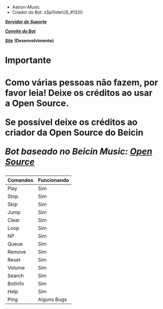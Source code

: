 <ul>
  <li>Aatron-Music</li>
  <li>Criador do Bot: zSpl1nterUS_#1320</li>
  </ul>


***[Servidor de Suporte](https://discord.gg/kQE7t9v)***

***[Convite do Bot](https://discordapp.com/api/oauth2/authorize?client_id=595038256790372424&permissions=8&scope=bot)***

***[Site]()*** **__(Desenvolvimento)__**

<h1>Importante<h1>
  Como várias pessoas não fazem, por favor leia!
  Deixe os créditos ao usar a Open Source.
  
  Se possível deixe os créditos ao criador da Open Source do Beicin</blockquote>

  <table>
    <thead>
        <th>Comandos</th>
        <th>Funcionando</th>
    </thead>
    <tbody>
        <tr>
            <td>Play</td>
            <td>Sim</td>
        </tr>
        <tr>
            <td>Stop</td>
            <td>Sim</td>
        </tr>
        <tr>
            <td>Skip</td>
            <td>Sim</td>
        </tr>
        <tr>
            <td>Jump</td>
            <td>Sim</td>
        </tr>
        <tr>
            <td>Clear</td>
            <td>Sim</td>
        </tr>
        <tr>
            <td>Loop</td>
            <td>Sim</td>
        </tr>
        <tr>
            <td>NP</td>
            <td>Sim</td>
        </tr>
        <tr>
            <td>Queue</td>
            <td>Sim</td>
        </tr>
        <tr>
            <td>Remove</td>
            <td>Sim</td>
        </tr>
        <tr>
            <td>Reset</td>
            <td>Sim</td>
        </tr>
        <tr>
            <td>Volume</td>
            <td>Sim</td>
        </tr>
        <tr>
            <td>Search</td>
            <td>Sim</td>
        </tr>
      <tr>
        <td>BotInfo</td>
        <td>Sim</td>
      </tr>
      <tr>
        <td>Help</td>
        <td>Sim</td>
      </tr>
      <tr>
        <td>Ping</td>
        <td>Alguns Bugs</td>
      </tr>
    



***Bot baseado no Beicin Music: [Open Source](https://github.com/beicin/BeicinBot)***
